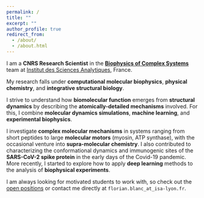 ```yaml
---
permalink: /
title: ""
excerpt: ""
author_profile: true
redirect_from: 
  - /about/
  - /about.html
---
```


I am a **CNRS Research Scientist** in the [**Biophysics of Complex Systems**](http://nmrbiolchem.univ-lyon1.fr/) team at [Institut des Sciences Analytiques](https://www.isa-lyon.fr/), France. 


My research falls under **computational molecular biophysics**, **physical chemistry**, and **integrative structural biology**.

I strive to understand how **biomolecular function** emerges from **structural dynamics** by describing the **atomically-detailed mechanisms** involved. 
For this, I combine **molecular dynamics simulations**, **machine learning**, and **experimental biophysics**. 

I investigate **complex molecular mechanisms** in systems ranging from short peptides to large **molecular motors** (myosin, ATP synthase), with the occasional venture into **supra-molecular chemistry**. I also contributed to characterizing the conformational dynamics and 
immunogenic sites of the **SARS-CoV-2 spike protein** in the early days of the Covid-19 pandemic. More recently, I started to explore how to apply **deep learning** methods to the analysis of **biophysical experiments**. 


I am always looking for motivated students to work with,
so check out the [open positions](/open-positions/) or contact me directly at `florian.blanc_at_isa-lyon.fr`.






